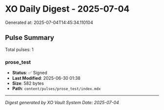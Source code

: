 # XO Daily Digest - 2025-07-04

Generated at: 2025-07-04T14:45:34.110104

## Pulse Summary

Total pulses: 1

### prose_test
- **Status**: ✅ Signed
- **Last Modified**: 2025-06-30 01:38
- **Size**: 582 bytes
- **Path**: `content/pulses/prose_test/index.mdx`


---
*Digest generated by XO Vault System*
*Date: 2025-07-04*
